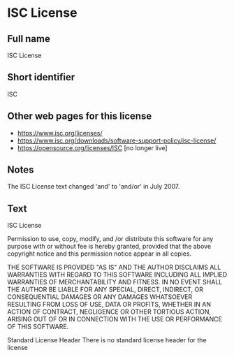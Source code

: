 # ISC License

## Full name
ISC License

## Short identifier
ISC

## Other web pages for this license
- https://www.isc.org/licenses/
- https://www.isc.org/downloads/software-support-policy/isc-license/
- https://opensource.org/licenses/ISC [no longer live]

## Notes
The ISC License text changed 'and' to 'and/or' in July 2007.

## Text
ISC License

<copyright notice>

Permission to use, copy, modify, and /or distribute this software for any purpose with or without fee is hereby granted, provided that the above copyright notice and this permission notice appear in all copies.

THE SOFTWARE IS PROVIDED "AS IS" AND THE AUTHOR DISCLAIMS ALL WARRANTIES WITH REGARD TO THIS SOFTWARE INCLUDING ALL IMPLIED WARRANTIES OF MERCHANTABILITY AND FITNESS. IN NO EVENT SHALL THE AUTHOR BE LIABLE FOR ANY SPECIAL, DIRECT, INDIRECT, OR CONSEQUENTIAL DAMAGES OR ANY DAMAGES WHATSOEVER RESULTING FROM LOSS OF USE, DATA OR PROFITS, WHETHER IN AN ACTION OF CONTRACT, NEGLIGENCE OR OTHER TORTIOUS ACTION, ARISING OUT OF OR IN CONNECTION WITH THE USE OR PERFORMANCE OF THIS SOFTWARE.

Standard License Header
There is no standard license header for the license